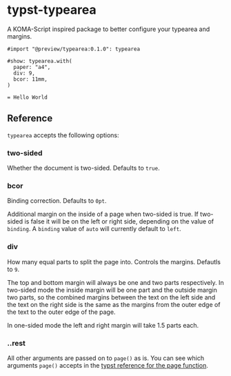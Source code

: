 # typst-typearea

A KOMA-Script inspired package to better configure your typearea and margins.

```typst
#import "@preview/typearea:0.1.0": typearea

#show: typearea.with(
  paper: "a4",
  div: 9,
  bcor: 11mm,
)

= Hello World
```

## Reference

`typearea` accepts the following options:

### two-sided

Whether the document is two-sided. Defaults to `true`.

### bcor

Binding correction. Defaults to `0pt`. 

Additional margin on the inside of a page when two-sided is true. If two-sided is false it will be on the left or right side, depending on the value of `binding`. A `binding` value of `auto` will currently default to `left`.

### div

How many equal parts to split the page into. Controls the margins. Defautls to `9`.

The top and bottom margin will always be one and two parts respectively. In two-sided mode the inside margin will be one part and the outside margin two parts, so the combined margins between the text on the left side and the text on the right side is the same as the margins from the outer edge of the text to the outer edge of the page.

In one-sided mode the left and right margin will take 1.5 parts each.

### ..rest

All other arguments are passed on to `page()` as is. You can see which arguments `page()` accepts in the [typst reference for the page function](https://typst.app/docs/reference/layout/page/).

